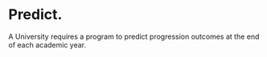 # Predict.
A University requires a program to predict progression outcomes at the end of each academic year.
